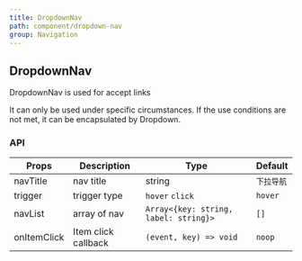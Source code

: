 ```yaml
---
title: DropdownNav
path: component/dropdown-nav
group: Navigation
---
```


## DropdownNav

DropdownNav is used for accept links

It can only be used under specific circumstances. If the use conditions are not met, it can be encapsulated by Dropdown.

### API

| Props           | Description                            | Type     | Default      |
| ------------ | ----------------------------- | ------ | -------- |
| navTitle        | nav title                     | string   | `下拉导航`     |
| trigger        | trigger type                      | `hover` `click`   | `hover`     |
| navList     | array of nav | `Array<{key: string, label: string}>`   | `[]`   |
| onItemClick      | Item click callback                      | `(event, key) => void`   | `noop`   |


